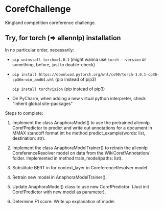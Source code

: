 # CorefChallenge
Kingland competition coreference challenge.

## Try, for torch (=> allennlp) installation

In no particular order, necessarily:
- `pip uninstall torch==1.0.1` (might wanna use `torch --version` or something, before, just to double-check)
- `pip install https://download.pytorch.org/whl/cu90/torch-1.0.1-cp36-cp36m-win_amd64.whl` (pip instead of pip3)

  `pip install torchvision` (pip instead of pip3)
- On PyCharm, when adding a new virtual python interpreter, check "Inherit global site-packages"

Steps to complete:
1) Implement the class AnaphoraModel() to use the pretrained allennlp CorefPredictor to predict and write out annotations for a document in MMAX standoff format int he method predict_example(words: list, destination: str).

2) Implement the class AnaphoraModelTrainer() to retrain the allennlp CoreferenceResolver model on data from the WikiCoref/Annotation/ folder. Implemented in method train_model(paths: list).

3) Substitute BERT in for context_layer in CoreferenceResolver model.

4) Retrain new model in AnaphoraModelTrainer().

5) Update AnaphoraModel() class to use new CorefPredictor. (Just init CorefPredictor with new model as parameter).

6) Determine F1 score. Write up explanation of model.

